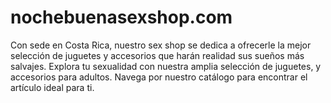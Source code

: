 # nochebuenasexshop.com
Con sede en Costa Rica, nuestro sex shop se dedica a ofrecerle la mejor selección de juguetes y accesorios que harán realidad sus sueños más salvajes.  Explora tu sexualidad con nuestra amplia selección de juguetes, y accesorios para adultos. Navega por nuestro catálogo para encontrar el artículo ideal para ti.
